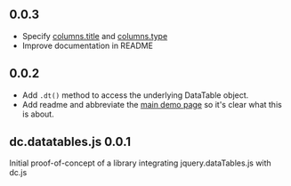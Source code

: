 ## 0.0.3
* Specify [columns.title](https://datatables.net/reference/option/columns.title) and
  [columns.type](https://datatables.net/reference/option/columns.type)
* Improve documentation in README

## 0.0.2
* Add `.dt()` method to access the underlying DataTable object.
* Add readme and abbreviate the [main demo page](https://dc-js.github.io/dc.datatables.js/) so it's
  clear what this is about.

## dc.datatables.js 0.0.1

Initial proof-of-concept of a library integrating jquery.dataTables.js with dc.js
